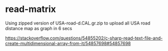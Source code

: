 ﻿# read-matrix
 
Using zipped version of USA-road-d.CAL.gr.zip to upload all USA road distance map as graph in 6 secs

https://stackoverflow.com/questions/54855202/c-sharp-read-text-file-and-create-multidimensional-array-from-it/54857698#54857698
